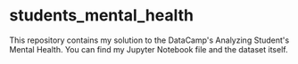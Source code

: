 # students_mental_health
This repository contains my solution to the DataCamp's Analyzing Student's Mental Health. You can find my Jupyter Notebook file and the dataset itself.
